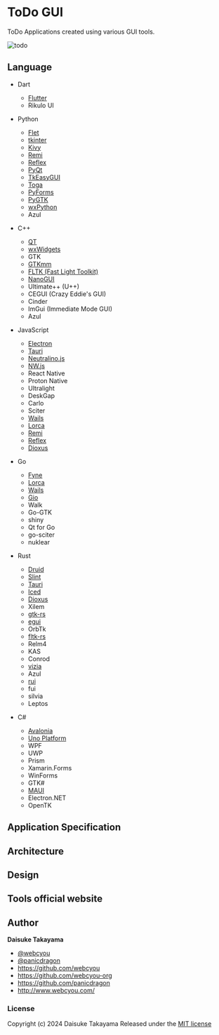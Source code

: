 # ToDo GUI

ToDo Applications created using various GUI tools.

![todo](https://user-images.githubusercontent.com/1584153/191999399-373be546-9667-4e0b-92c1-c644bd7ff922.png)

## Language

- Dart
  - [Flutter](https://github.com/webcyou-org/todo-gui/tree/main/Dart/Flutter/todo)
  - Rikulo UI

- Python
  - [Flet](https://github.com/webcyou-org/todo-gui/tree/main/Python/Flet)
  - [tkinter](https://github.com/webcyou-org/todo-gui/tree/main/Python/tkinter)
  - [Kivy](https://github.com/webcyou-org/todo-gui/tree/main/Python/Kivy)
  - [Remi](https://github.com/webcyou-org/todo-gui/tree/main/Python/remi)
  - [Reflex](https://github.com/webcyou-org/todo-gui/tree/main/Python/reflex/todo)
  - [PyQt](https://github.com/webcyou-org/todo-gui/tree/main/Python/pyqt)
  - [TkEasyGUI](https://github.com/webcyou-org/todo-gui/tree/main/Python/TkEasyGUI)
  - [Toga](https://github.com/webcyou-org/todo-gui/tree/main/Python/Toga)
  - [PyForms](https://github.com/webcyou-org/todo-gui/tree/main/Python/PyForms)
  - [PyGTK](https://github.com/webcyou-org/todo-gui/tree/main/Python/PyGTK)
  - [wxPython](https://github.com/webcyou-org/todo-gui/tree/main/Python/wxPython)
  - Azul

- C++
  - [QT](https://github.com/webcyou-org/todo-gui/tree/main/C%2B%2B/QT)
  - [wxWidgets](https://github.com/webcyou-org/todo-gui/tree/main/C%2B%2B/wxWidgets)
  - GTK
  - [GTKmm](https://github.com/webcyou-org/todo-gui/tree/main/C%2B%2B/GTKmm)
  - [FLTK (Fast Light Toolkit)](https://github.com/webcyou-org/todo-gui/tree/main/C%2B%2B/FLTK)
  - [NanoGUI](https://github.com/webcyou-org/todo-gui/tree/main/C%2B%2B/NanoGUI)
  - Ultimate++ (U++)
  - CEGUI (Crazy Eddie's GUI)
  - Cinder
  - ImGui (Immediate Mode GUI)
  - Azul

- JavaScript
  - [Electron](https://github.com/webcyou-org/todo-gui/tree/main/JavaScript/Electron/todo)
  - [Tauri](https://github.com/webcyou-org/todo-gui/tree/main/JavaScript/tauri/vite/todo-gui)
  - [Neutralino.js](https://github.com/webcyou-org/todo-gui/tree/main/JavaScript/Neutralinojs/todo/)
  - [NW.js](https://github.com/webcyou-org/todo-gui/tree/main/JavaScript/NWjs/)
  - React Native
  - Proton Native
  - Ultralight
  - DeskGap
  - Carlo
  - Sciter
  - [Wails](https://github.com/webcyou-org/todo-gui/tree/main/Go/Wails/todo)
  - [Lorca](https://github.com/webcyou-org/todo-gui/tree/main/Go/Lorca)
  - [Remi](https://github.com/webcyou-org/todo-gui/tree/main/Python/remi)
  - [Reflex](https://github.com/webcyou-org/todo-gui/tree/main/Python/reflex/todo)
  - [Dioxus](https://github.com/webcyou-org/todo-gui/tree/main/Rust/Dioxus/todo/)
  
- Go
  - [Fyne](https://github.com/webcyou-org/todo-gui/tree/main/Go/Fyne)
  - [Lorca](https://github.com/webcyou-org/todo-gui/tree/main/Go/Lorca)
  - [Wails](https://github.com/webcyou-org/todo-gui/tree/main/Go/Wails/todo)
  - [Gio](https://github.com/webcyou-org/todo-gui/tree/main/Go/Gio)
  - Walk
  - Go-GTK
  - shiny
  - Qt for Go
  - go-sciter
  - nuklear

- Rust
  - [Druid](https://github.com/webcyou-org/todo-gui/tree/main/Rust/Druid/todo)
  - [Slint](https://github.com/webcyou-org/todo-gui/tree/main/Rust/Slint/todo)
  - [Tauri](https://github.com/webcyou-org/todo-gui/tree/main/JavaScript/tauri/vite/todo-gui)
  - [Iced](https://github.com/webcyou-org/todo-gui/tree/main/Rust/Iced/todo/)
  - [Dioxus](https://github.com/webcyou-org/todo-gui/tree/main/Rust/Dioxus/todo/)
  - Xilem
  - [gtk-rs](https://github.com/webcyou-org/todo-gui/tree/main/Rust/gtk-rs/todo/)
  - [egui](https://github.com/webcyou-org/todo-gui/tree/main/Rust/egui/)
  - OrbTk
  - [fltk-rs](https://github.com/webcyou-org/todo-gui/tree/main/Rust/fltk-rs/todo/)
  - Relm4
  - KAS
  - Conrod
  - [vizia](https://github.com/webcyou-org/todo-gui/tree/main/Rust/vizia/todo/)
  - Azul
  - [rui](https://github.com/webcyou-org/todo-gui/tree/main/Rust/rui/todo/)
  - fui
  - silvia
  - Leptos

- C#
  - [Avalonia](https://github.com/webcyou-org/todo-gui/tree/main/C%23/Avalonia/ToDo)
  - [Uno Platform](https://github.com/webcyou-org/todo-gui/tree/main/C%23/UnoPlatform/ToDo)
  - WPF
  - UWP
  - Prism
  - Xamarin.Forms
  - WinForms
  - GTK#
  - [MAUI](https://github.com/webcyou-org/todo-gui/tree/main/C%23/MAUI/ToDo)
  - Electron.NET
  - OpenTK

## Application Specification

## Architecture

## Design

## Tools official website

## Author

**Daisuke Takayama**
* [@webcyou](https://twitter.com/webcyou)
* [@panicdragon](https://twitter.com/panicdragon)
* <https://github.com/webcyou>
* <https://github.com/webcyou-org>
* <https://github.com/panicdragon>
* <http://www.webcyou.com/>

### License

Copyright (c) 2024 Daisuke Takayama
Released under the [MIT license](http://opensource.org/licenses/mit-license.php)

